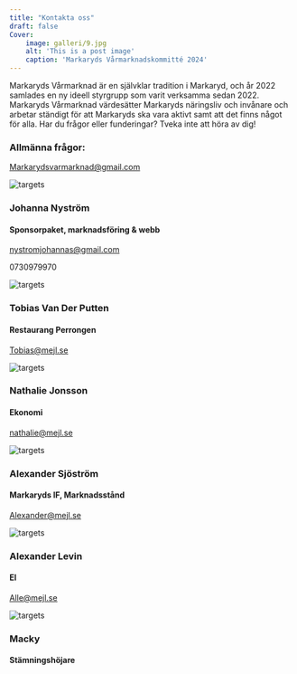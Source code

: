```yaml
---
title: "Kontakta oss"
draft: false
Cover:
    image: galleri/9.jpg
    alt: 'This is a post image' 
    caption: 'Markaryds Vårmarknadskommitté 2024'
---
```


Markaryds Vårmarknad är en självklar tradition i Markaryd, och år 2022 samlades en ny ideell styrgrupp som varit verksamma sedan 2022. Markaryds Vårmarknad värdesätter Markaryds näringsliv och invånare och arbetar ständigt för att Markaryds ska vara aktivt samt att det finns något för alla. Har du frågor eller funderingar? Tveka inte att höra av dig! 

### Allmänna frågor: 
Markarydsvarmarknad@gmail.com

 


![targets](/apa.svg)
### Johanna Nyström
#### Sponsorpaket, marknadsföring & webb
nystromjohannas@gmail.com


0730979970




![targets](/apa.svg)
### Tobias Van Der Putten
#### Restaurang Perrongen
Tobias@mejl.se





![targets](/apa.svg)
### Nathalie Jonsson
#### Ekonomi
nathalie@mejl.se




![targets](/apa.svg)
### Alexander Sjöström
#### Markaryds IF, Marknadsstånd
Alexander@mejl.se



![targets](/apa.svg)
### Alexander Levin
#### El
Alle@mejl.se







![targets](/galleri/macky.jpg)
### Macky
#### Stämningshöjare

